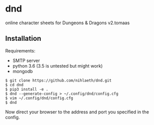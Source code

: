 # dnd
online character sheets for Dungeons &amp; Dragons v2.tomaas

## Installation

Requirements:
* SMTP server
* python 3.6 (3.5 is untested but might work)
* mongodb

```
$ git clone https://github.com/nihlaeth/dnd.git
$ cd dnd
$ pip3 install -e .
$ dnd --generate-config > ~/.config/dnd/config.cfg
$ vim ~/.config/dnd/config.cfg
$ dnd
```
Now direct your browser to the address and port you specified in the config.
